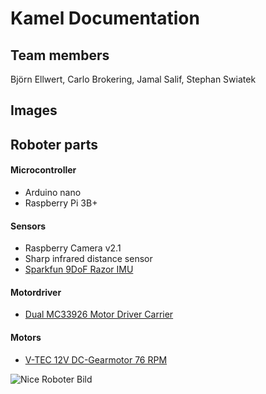 # Kamel Documentation

## Team members 

Björn Ellwert, 
Carlo Brokering, 
Jamal Salif, 
Stephan Swiatek

## Images

## Roboter parts

#### Microcontroller

* Arduino nano 
* Raspberry Pi 3B+

#### Sensors
* Raspberry Camera v2.1
* Sharp infrared distance sensor
* [Sparkfun 9DoF Razor IMU](https://www.sparkfun.com/products/14001)

#### Motordriver
* [Dual MC33926 Motor Driver Carrier](https://www.pololu.com/product/1213)

#### Motors

* [V-TEC 12V DC-Gearmotor 76 RPM](https://eckstein-shop.de/V-TEC-12V-Mini-37D-DC-Motor-Gleichstrom-Getriebe-Motor-Stirnradgetriebe-76-RPM)


![Nice Roboter Bild](https://www.google.com/url?sa=i&rct=j&q=&esrc=s&source=images&cd=&ved=2ahUKEwjxn7nQ-IHjAhUIbVAKHZhcDeMQjRx6BAgBEAU&url=https%3A%2F%2Fwww.schulbilder.org%2Fbild-roboter-i27198.html&psig=AOvVaw2BZxufydaK_y5CtEUTyIOL&ust=1561459650505305)
